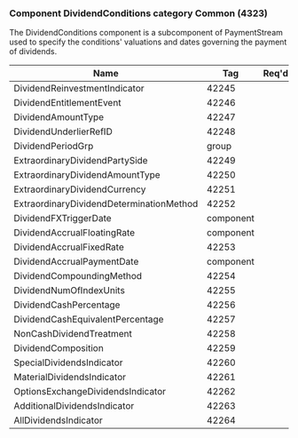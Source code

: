 ### Component DividendConditions category Common (4323)

The DividendConditions component is a subcomponent of PaymentStream used to specify the conditions' valuations and dates governing the payment of dividends.

| Name                                     | Tag       | Req'd |
|------------------------------------------|-----------|----------|
| DividendReinvestmentIndicator            | 42245     |       |
| DividendEntitlementEvent                 | 42246     |       |
| DividendAmountType                       | 42247     |       |
| DividendUnderlierRefID                   | 42248     |       |
| DividendPeriodGrp                        | group     |       |
| ExtraordinaryDividendPartySide           | 42249     |       |
| ExtraordinaryDividendAmountType          | 42250     |       |
| ExtraordinaryDividendCurrency            | 42251     |       |
| ExtraordinaryDividendDeterminationMethod | 42252     |       |
| DividendFXTriggerDate                    | component |       |
| DividendAccrualFloatingRate              | component |       |
| DividendAccrualFixedRate                 | 42253     |       |
| DividendAccrualPaymentDate               | component |       |
| DividendCompoundingMethod                | 42254     |       |
| DividendNumOfIndexUnits                  | 42255     |       |
| DividendCashPercentage                   | 42256     |       |
| DividendCashEquivalentPercentage         | 42257     |       |
| NonCashDividendTreatment                 | 42258     |       |
| DividendComposition                      | 42259     |       |
| SpecialDividendsIndicator                | 42260     |       |
| MaterialDividendsIndicator               | 42261     |       |
| OptionsExchangeDividendsIndicator        | 42262     |       |
| AdditionalDividendsIndicator             | 42263     |       |
| AllDividendsIndicator                    | 42264     |       |

